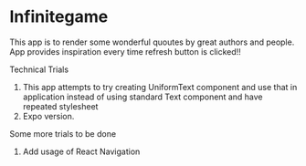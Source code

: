 # Infinitegame

This app is to render some wonderful quoutes by great authors and people. App provides inspiration every time refresh button is clicked!!


Technical Trials

1. This app attempts to try creating UniformText component and use that in application instead of using standard Text component and have repeated stylesheet
2. Expo version.

Some more trials to be done
1. Add usage of React Navigation
